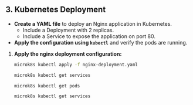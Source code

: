 ## 3. Kubernetes Deployment

- **Create a YAML file** to deploy an Nginx application in Kubernetes.
  - Include a Deployment with 2 replicas.
  - Include a Service to expose the application on port 80.
- **Apply the configuration using `kubectl`** and verify the pods are running.

1. **Apply the nginx deployment configuration:**

   ```bash
   microk8s kubectl apply -f nginx-deployment.yaml

   microk8s kubectl get services

   microk8s kubectl get pods

   microk8s kubectl get services
